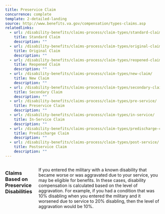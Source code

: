 ```yaml
---
title: Preservice Claim
concurrence: complete
template: 2-detailed-landing
source: http://www.benefits.va.gov/compensation/types-claims.asp
relatedlinks:
  - url: /disability-benefits/claims-process/claim-types/standard-claim/
    title: Standard Claim
    description: ""
  - url: /disability-benefits/claims-process/claim-types/original-claim/
    title: Original Claim
    description: ""
  - url: /disability-benefits/claims-process/claim-types/reopened-claim/
    title: Reopened Claim
    description: ""
  - url: /disability-benefits/claims-process/claim-types/new-claim/
    title: New Claim
    description: ""
  - url: /disability-benefits/claims-process/claim-types/secondary-claim/
    title: Secondary Claim
    description: ""
  - url: /disability-benefits/claims-process/claim-types/pre-service/
    title: Preservice Claim
    description: ""
  - url: /disability-benefits/claims-process/claim-types/in-service/
    title: In-Service Claim
    description: ""
  - url: /disability-benefits/claims-process/claim-types/predischarge-claim/
    title: Predischarge Claim
    description: ""
  - url: /disability-benefits/claims-process/claim-types/post-service/
    title: Postservice Claim
    description: ""
---
```



<div class="section one" markdown="0">
<div class="primary" markdown="0">
<div class="row" markdown="0">
<div class="small-12 columns usa-content" markdown="1">

### Claims Based on Preservice Disabilities

If you entered the military with a known disability that became worse or was aggravated due to your service, you may be eligible for benefits. In these cases, disability compensation is calculated based on the level of aggravation. For example, if you had a condition that was 10% disabling when you entered the military and it worsened due to service to 20% disabling, then the level of aggravation would be 10%.

</div>
</div>
</div>
</div>
</div>